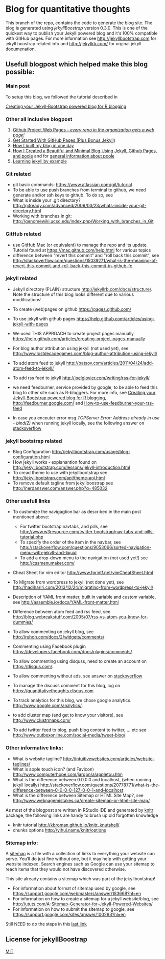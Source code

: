 # Blog for quantitative thoughts


This branch of the repo, contains the code to generate the blog site. The blog is generated using _jekyllBoostrap_ version 0.3.0. This is one of the quickest way to publish your Jekyll powered blog and it's 100% compatible with GitHub pages. For more information see <http://jekyllbootstrap.com> for jekyll boostrap related info and <http://jekyllrb.com/> for orginal jekyll documenation.


## Usefull blogpost which helped make this blog possible:

### Main post
To setup this blog, we followed the tutorial described in

[Creating your Jekyll-Bootstrap powered blog for R blogging](http://www.r-bloggers.com/creating-your-jekyll-bootstrap-powered-blog-for-r-blogging/)

### Other all inclusive blogpost

1. [Github Project Web Pages - _every repo in the organization gets a web page!_](http://acaird.github.io/computer/2013/06/19/github-project-pages/)
2. [Get Started With GitHub Pages (Plus Bonus Jekyll)](http://24ways.org/2013/get-started-with-github-pages/#author)
3. [How I built my blog in one day](http://erjjones.github.io/blog/How-I-built-my-blog-in-one-day/)
4. [How I Created a Beautiful and Minimal Blog Using Jekyll, Github Pages, and poole](http://joshualande.com/jekyll-github-pages-poole/) and for [general information about poole](https://github.com/poole/poole)
5. [Learning jekyll by example](https://www.andrewmunsell.com/tutorials/jekyll-by-example)


### Git related

* git basic commands: <https://www.atlassian.com/git/tutorial>
* To be able to use push branches from terminal to github, we need generate and/or ssh keys to github. To do so, see <Generating SSH Keys>
* What is inside your .git directory? <http://gitready.com/advanced/2009/03/23/whats-inside-your-git-directory.html>
* Working with branches in git: <http://genomewiki.ucsc.edu/index.php/Working_with_branches_in_Git>

### GitHub related

* use GitHub Mac (or equivalent) to manage the repo and its update. Tutorial found at <https://mac.github.com/help.html> for various topics
* difference between "revert this commit" and "roll back this commit", see <http://stackoverflow.com/questions/15039271/what-is-the-meaning-of-revert-this-commit-and-roll-back-this-commit-in-github-fo>

### jekyll related

* Jekyll directory (PLAIN) structure <http://jekyllrb.com/docs/structure/>. Note the structure of this blog looks different due to various modifications!
* To create (web)pages on github <https://pages.github.com/>
* To use jekyll with github pages <https://help.github.com/articles/using-jekyll-with-pages>
* We used THIS APPROACH to create project pages manually <https://help.github.com/articles/creating-project-pages-manually>

* For blog author attribution using jekyll (not used yet), see <http://www.lostdecadegames.com/blog-author-attribution-using-jekyll/>

* To add atom feed to jekyll <http://batsov.com/articles/2011/04/24/add-atom-feed-to-jekyll/>
* To add rss feed to jekyll <http://joelglovier.com/writing/rss-for-jekyll/>

* we need feedburner, service provided by google, to be able to feed this blog to other site such as R-bloggers. For more info, see [Creating your Jekyll-Bootstrap powered blog for R blogging](http://www.r-bloggers.com/creating-your-jekyll-bootstrap-powered-blog-for-r-blogging/), <http://feedburner.google.com/> and [How-to-use-feedburner-your-rss-feed](http://www.blogaid.net/how-use-feedburner-your-rss-feed)

* In case you encouter error msg _TCPServer Error: Address already in use - bind(2)_ when running jekyll locally, see the following answer on [stackoverflow](http://stackoverflow.com/a/22600963/2329215)

### jekyll bootstrap related
* Blog Configuration http://jekyllbootstrap.com/usage/blog-configuration.html
* How jekyll works - explanantion found on <http://jekyllbootstrap.com/lessons/jekyll-introduction.html>
* To cread theme to use with jekyllbootstrap see <http://jekyllbootstrap.com/api/theme-api.html>
* To remove default tagline from jekyllboostrap see <http://nerdanswer.com/answer.php?q=485032>

### Other usefull links

* To customize the navigagtion bar as described in the main post mentioned above:
	 + For twitter bootstrap navtabs, and pills, see <http://www.w3resource.com/twitter-bootstrap/nav-tabs-and-pills-tutorial.php>
	 + To specify the order of the item in the navbar, see <http://stackoverflow.com/questions/9053066/sorted-navigation-menu-with-jekyll-and-liquid>
	 + To add a drop-down menu to the navigation (not used yet!) see <http://cssmenumaker.com/>
	 
* Cheat Sheet for vim editor <http://www.fprintf.net/vimCheatSheet.html>
* To Migrate from wordpress to jekyll (not done yet), see <http://hadihariri.com/2013/12/24/migrating-from-wordpress-to-jekyll/>
* Description of YAML front matter, built in variable and custom variable, see <http://assemble.io/docs/YAML-front-matter.html>
* Difference between atom feed and rss feed, see <http://blog.webreakstuff.com/2005/07/rss-vs-atom-you-know-for-dummies/>
* To allow commenting on jekyll blog, see <http://ruhoh.com/docs/2/widgets/comments/>
* Commenting using Facebook plugin <https://developers.facebook.com/docs/plugins/comments/>
* To allow commenting using disquss, need to create an account on <https://disqus.com/>. 
* To allow commenting without ads, see answer on [stackoverflow](http://stackoverflow.com/questions/19577049/jekyll-bootstrap-commenting-function-without-advertisement)
* To manage the discuss comment for this blog, log on <https://quantitativethoughts.disqus.com>
* To track analytics for this blog, we chose google analytics. http://www.google.com/analytics/.
* to add cluster map (and get to know your visitors), see <http://www.clustrmaps.com/>
* To add twitter feed to blog, push blog content to twitter, ... etc see <http://www.outboxonline.com/social-media/tweet-blog/>

### Other informative links:

* What is website tagline? <http://intuitivewebsites.com/articles/website-taglines/>
* What is apple touch icon? (and Favicon) <http://www.computerhope.com/jargon/a/appletou.htm>
* What is the difference between 0.0.0.0 and localhost, (when running jekyll locally) <http://stackoverflow.com/questions/20778771/what-is-the-difference-between-0-0-0-0-127-0-0-1-and-localhost>
* What is the difference between Sitemap or HTML Site Map?, see <http://www.webpagemistakes.ca/create-sitemap-or-html-site-map/>

As most of the blogpost are written in RStudio IDE and generated by [knitr](http://yihui.name/knitr/) package, the following links are handy to brush up old forgotten knowledge

* knitr tutorial <http://kbroman.github.io/knitr_knutshell/>
* chunks options <http://yihui.name/knitr/options>

### Sitemap info:

A [sitemap](https://en.wikipedia.org/wiki/Site_map) is a file with a collection of links to everything your website can serve. You’ll do just fine without one, but it may help with getting your website indexed. Search engines such as Google can use your sitemap to reach items that they would not have discovered otherwise.

This site already contains a sitemap which was part of the jekyllbootstrap!

* For information about format of sitemap used by google, see <https://support.google.com/webmasters/answer/183668?hl=en>
* For information on how to create a sitemap for a jekyll website/blog, see <http://ututs.com/A-Sitemap-Generator-for-Jekyll-Powered-Websites/>
* For information on how to submit the sitemap to google, see <https://support.google.com/sites/answer/100283?hl=en>

Still NEED to do the steps in this [last link](https://support.google.com/sites/answer/100283?hl=en)


## License for jekyllBoostrap

[MIT](http://opensource.org/licenses/MIT)
